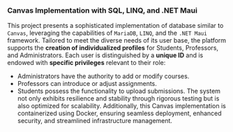 ### Canvas Implementation with SQL, LINQ, and .NET Maui

This project presents a sophisticated implementation of database similar to `Canvas`, leveraging the capabilities of `MariaDB`, `LINQ`, and the `.NET Maui` framework. Tailored to meet the diverse needs of its user base, the platform supports the **creation of individualized profiles** for Students, Professors, and Administrators. Each user is distinguished by a **unique ID** and is endowed with **specific privileges** relevant to their role:
- Administrators have the authority to add or modify courses.
- Professors can introduce or adjust assignments.
- Students possess the functionality to upload submissions.
The system not only exhibits resilience and stability through rigorous testing but is also optimized for scalability. Additionally, this Canvas implementation is containerized using Docker, ensuring seamless deployment, enhanced security, and streamlined infrastructure management.

